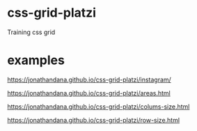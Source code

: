 # css-grid-platzi

Training css grid 

# examples 

https://jonathandana.github.io/css-grid-platzi/instagram/

https://jonathandana.github.io/css-grid-platzi/areas.html

https://jonathandana.github.io/css-grid-platzi/colums-size.html

https://jonathandana.github.io/css-grid-platzi/row-size.html

